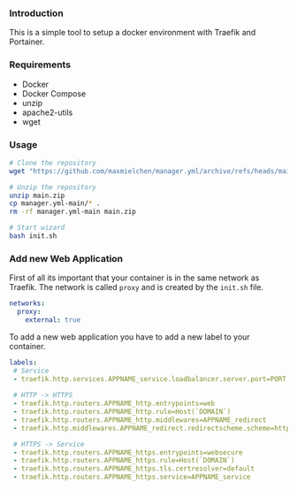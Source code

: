 
### Introduction

This is a simple tool to setup a docker environment with Traefik and Portainer.

### Requirements

- Docker
- Docker Compose
- unzip
- apache2-utils
- wget

### Usage

```bash
# Clone the repository 
wget "https://github.com/maxmielchen/manager.yml/archive/refs/heads/main.zip"

# Unzip the repository
unzip main.zip
cp manager.yml-main/* .
rm -rf manager.yml-main main.zip

# Start wizard
bash init.sh
```

### Add new Web Application

First of all its important that your container is in the same network as Traefik.
The network is called `proxy` and is created by the `init.sh` file.

```yaml
networks:
  proxy:
    external: true
```

To add a new web application you have to add a new label to your container.

```yaml
labels:
 # Service
 - traefik.http.services.APPNAME_service.loadbalancer.server.port=PORT
 
 # HTTP -> HTTPS
 - traefik.http.routers.APPNAME_http.entrypoints=web
 - traefik.http.routers.APPNAME_http.rule=Host(`DOMAIN`)
 - traefik.http.routers.APPNAME_http.middlewares=APPNAME_redirect
 - traefik.http.middlewares.APPNAME_redirect.redirectscheme.scheme=https

 # HTTPS -> Service
 - traefik.http.routers.APPNAME_https.entrypoints=websecure
 - traefik.http.routers.APPNAME_https.rule=Host(`DOMAIN`)
 - traefik.http.routers.APPNAME_https.tls.certresolver=default 
 - traefik.http.routers.APPNAME_https.service=APPNAME_service
```



